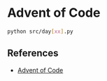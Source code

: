# Advent of Code

```bash
python src/day[xx].py
```

## References

- [Advent of Code](https://adventofcode.com/)
